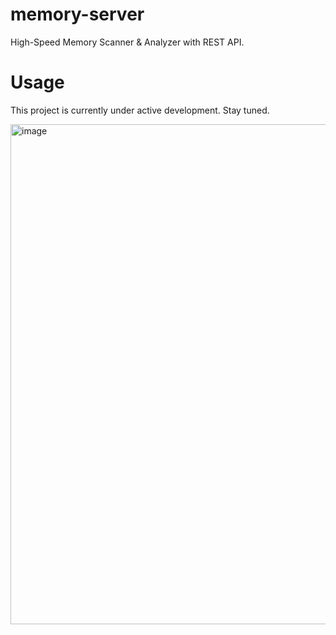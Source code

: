 # memory-server

High-Speed Memory Scanner &amp; Analyzer with REST API.

# Usage

This project is currently under active development. Stay tuned.  

<img width="800" alt="image" src="https://github.com/DoranekoSystems/memory-server/assets/96031346/01d846b5-df98-4925-9b3c-b63d66b10d89">

